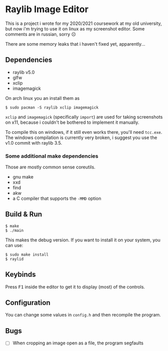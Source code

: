 # Raylib Image Editor

This is a project i wrote for my 2020/2021 coursework at my old university, but now i'm trying to use it on linux as my screenshot editor.
Some comments are in russian, sorry ☹️

There are some memory leaks that i haven't fixed yet, apparently...

## Dependencies

* raylib v5.0
* glfw
* xclip
* imagemagick

On arch linux you an install them as

```console
$ sudo pacman -S raylib xclip imagemagick
```

`xclip` and `imagemagick` (specifically `import`) are used for taking screenshots on x11, because i couldn't be bothered to implement it manually.

To compile this on windows, if it still even works there, you'll need `tcc.exe`.
The windows compilation is currently very broken, i suggest you use the v1.0 commit with raylib 3.5.

### Some additional make dependencies

Those are mostly common sense coreutils.

* gnu make
* xxd
* find
* akw
* a C compiler that supports the `-MMD` option

## Build & Run

```console
$ make
$ ./main
```

This makes the debug version. If you want to install it on your system, you can use:

```console
$ sudo make install
$ raylid
```

## Keybinds

Press <kbd>F1</kbd> inside the editor to get it to display (most) of the controls.

## Configuration

You can change some values in `config.h` and then recompile the program.

## Bugs

- [ ] When cropping an image open as a file, the program segfaults
